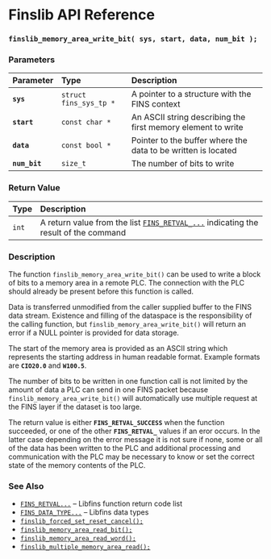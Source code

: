 # Finslib API Reference

### `finslib_memory_area_write_bit( sys, start, data, num_bit );`

### Parameters

| Parameter | Type | Description |
| :--- | :--- | :--- |
|**`sys`**|`struct fins_sys_tp *`|A pointer to a structure with the FINS context|
|**`start`**|`const char *`|An ASCII string describing the first memory element to write|
|**`data`**|`const bool *`|Pointer to the buffer where the data to be written is located|
|**`num_bit`**|`size_t`|The number of bits to write|

### Return Value

| Type | Description |
| :--- | :--- |
|`int`|A return value from the list [`FINS_RETVAL_...`](fins_retval.md) indicating the result of the command|

### Description

The function `finslib_memory_area_write_bit()` can be used to write a block of bits to a memory area in a remote PLC. The connection with the PLC should already be present before this function is called.

Data is transferred unmodified from the caller supplied buffer to the FINS data stream.  Existence and filling of the dataspace is the responsibility of the calling function, but `finslib_memory_area_write_bit()` will return an error if a NULL pointer is provided for data storage.

The start of the memory area is provided as an ASCII string which represents the starting address in human readable format. Example formats are **`CIO20.0`** and **`W100.5`**.

The number of bits to be written in one function call is not limited by the amount of data a PLC can send in one FINS packet because `finslib_memory_area_write_bit()` will automatically use multiple request at the FINS layer if the dataset is too large.

The return value is either **`FINS_RETVAL_SUCCESS`** when the function succeeded, or one of the other **`FINS_RETVAL_`** values if an eror occurs. In the latter case depending on the error message it is not sure if none, some or all of the data has been written to the PLC and additional processing and communication with the PLC may be necessary to know or set the correct state of the memory contents of the PLC.

### See Also

* [`FINS_RETVAL...`](fins_retval.md) &ndash; Libfins function return code list
* [`FINS_DATA_TYPE...`](fins_data_type.md) &ndash; Libfins data types
* [`finslib_forced_set_reset_cancel();`](finslib_forced_set_reset_cancel.md)
* [`finslib_memory_area_read_bit();`](finslib_memory_area_read_bit.md)
* [`finslib_memory_area_read_word();`](finslib_memory_area_write_bit.md)
* [`finslib_multiple_memory_area_read();`](finslib_multiple_memory_area_read.md)
